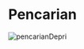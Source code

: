 # Pencarian
![pencarianDepri](https://user-images.githubusercontent.com/95679495/162630710-6f22b42b-1850-45c4-8b98-d83cc51073a2.png)
